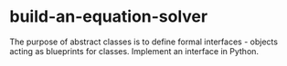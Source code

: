 # build-an-equation-solver
The purpose of abstract classes is to define formal interfaces - objects acting as blueprints for classes.  Implement an interface in Python.
